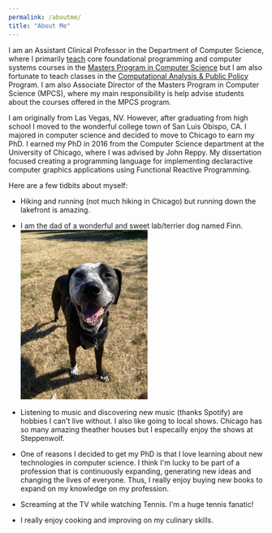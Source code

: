 ```yaml
---
permalink: /aboutme/
title: "About Me"
---
```

 I am an Assistant Clinical Professor in the Department of Computer Science, where I primarily [teach](/teaching/) core foundational programming and computer systems courses in the [Masters Program in Computer Science](/mpcs/) but I am also fortunate to teach classes in the [Computational Analysis & Public Policy](http://capp.cs.uchicago.edu) Program. I am also Associate Director of the Masters Program in Computer Science (MPCS), where my main responsibility is help advise students about the courses offered in the MPCS program.  

I am originally from Las Vegas, NV. However, after graduating from high school I moved to the wonderful college town of San Luis Obispo, CA. I majored in computer science and decided to move to Chicago to earn my PhD. I earned my PhD in 2016 from the Computer Science department at the University of Chicago, where I was advised by John Reppy. My dissertation focused creating a programming language for implementing declaractive computer graphics applications using Functional Reactive Programming.

Here are a few tidbits about myself:

- Hiking and running (not much hiking in Chicago) but running down the lakefront is amazing.

- I am the dad of a wonderful and sweet lab/terrier dog named Finn. [<img src="/images/finn.jpg" width="250"/>](/images/finn.jpg)

- Listening to music and discovering new music (thanks Spotify) are hobbies I can't live without. I also like going to local shows. Chicago has so many amazing theather houses but I especailly enjoy the shows at Steppenwolf.

- One of reasons I decided to get my PhD is that I love learning about new technologies in computer science. I think I'm lucky to be part of a profession that is continuously expanding, generating new ideas and changing the lives of everyone. Thus, I really enjoy buying new books to expand on my knowledge on my profession.

- Screaming at the TV while watching Tennis. I'm a huge tennis fanatic!

- I really enjoy cooking and improving on my culinary skills. 
